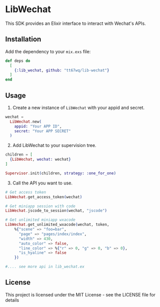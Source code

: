<!-- MDOC !-->
# LibWechat

This SDK provides an Elixir interface to interact with Wechat's APIs.

## Installation

Add the dependency to your `mix.exs` file:

```elixir
def deps do
  [
    {:lib_wechat, github: "tt67wq/lib-wechat"}  
  ]
end
```

## Usage

1. Create a new instance of `LibWechat` with your appid and secret.

```elixir
wechat =
  LibWechat.new(
    appid: "Your APP ID",
    secret: "Your APP SECRET"
  )
```

2. Add LibWechat to your supervision tree.

```elixir
children = [
  {LibWechat, wechat: wechat}
]

Supervisor.init(children, strategy: :one_for_one)
```

3. Call the API you want to use.

```elixir
# Get access token
LibWechat.get_access_token(wechat)

# Get miniapp session with code
LibWechat.jscode_to_session(wechat, "jscode")

# Get unlimited miniapp wxacode
LibWechat.get_unlimited_wxacode(wechat, token,
    %{"scene" => "foo=bar",
      "page" => "pages/index/index",
      "width" => 430,
      "auto_color" => false,
      "line_color" => %{"r" => 0, "g" => 0, "b" => 0},
      "is_hyaline" => false
    })

#.... see more api in lib_wechat.ex
```


## License
This project is licensed under the MIT License - see the LICENSE file for details